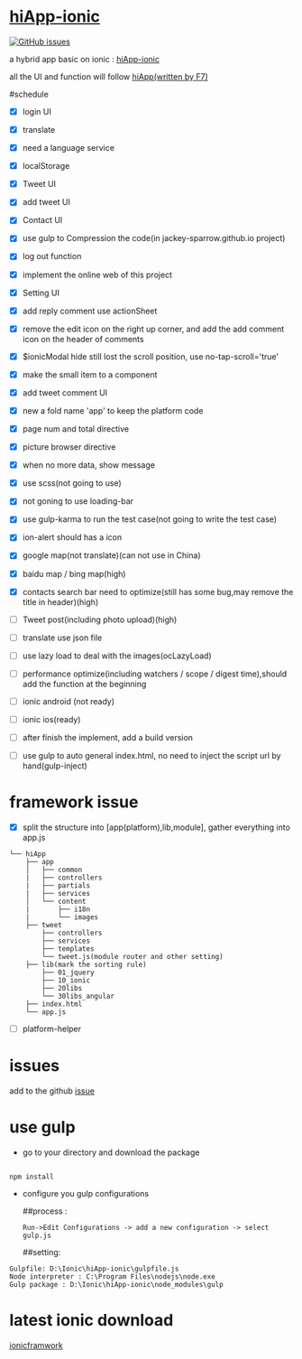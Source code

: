 # [hiApp-ionic](http://jackey-sparrow.github.io/)

[![GitHub issues](https://img.shields.io/github/issues/Jackey-Sparrow/hiApp-ionic.svg?style=flat-square)](https://github.com/Jackey-Sparrow/hiApp-ionic/issues)

a hybrid app basic on ionic : [hiApp-ionic](http://jackey-sparrow.github.io/)

all the UI and function will follow [hiApp(written by F7)](http://hi.dearb.me/)

#schedule

- [x] login UI 
- [x] translate
- [x] need a language service
- [x] localStorage 
- [x] Tweet UI
- [x] add tweet UI
- [x] Contact UI
- [x] use gulp to Compression the code(in jackey-sparrow.github.io project)
- [x] log out function
- [x] implement the online web of this project
- [x] Setting UI
- [x] add reply comment use actionSheet
- [x] remove the edit icon on the right up corner, and add the add comment icon on the header of comments
- [x] $ionicModal hide still lost the scroll position, use no-tap-scroll='true'
- [x] make the small item to a component
- [x] add tweet comment UI
- [x] new a fold name 'app' to keep the platform code 
- [x] page num and total directive
- [x] picture browser directive
- [x] when no more data, show message
- [x] use scss(not going to use)
- [x] not goning to use loading-bar
- [x] use gulp-karma to run the test case(not going to write the test case)
- [x] ion-alert should has a icon
- [x] google map(not translate)(can not use in China)
- [x] baidu map / bing map(high)
- [x] contacts search bar need to optimize(still has some bug,may remove the title in header)(high)
- [ ] Tweet post(including photo upload)(high)
- [ ] translate use json file
- [ ] use lazy load to deal with the images(ocLazyLoad)
- [ ] performance optimize(including watchers / scope / digest time),should add the function at the beginning
- [ ] ionic android (not ready)
- [ ] ionic ios(ready)
- [ ] after finish the implement, add a build version
- [ ] use gulp to auto general index.html, no need to inject the script url by hand(gulp-inject)


# framework issue
- [x] split the structure into [app(platform),lib,module], gather everything into app.js


```
└── hiApp
    ├── app
    │   ├── common
    |   ├── controllers
    |   ├── partials
    |   ├── services
    │   └── content
    |       ├── i18n
    |       └── images
    ├── tweet
        ├── controllers
        ├── services
        ├── templates
        └── tweet.js(module router and other setting)
    ├── lib(mark the sorting rule)
        ├── 01_jquery
        ├── 10_ionic
        ├── 20libs
        └── 30libs_angular
    ├── index.html
    └── app.js
```

- [ ] platform-helper

# issues

add to the github [issue](https://github.com/Jackey-Sparrow/hiApp-ionic/issues)


# use gulp
- go to your directory and download the package

```

npm install

```

- configure you gulp configurations

  ##process :

  ```
  Run->Edit Configurations -> add a new configuration -> select gulp.js
  ```


  ##setting:


 ```
 Gulpfile: D:\Ionic\hiApp-ionic\gulpfile.js
 Node interpreter : C:\Program Files\nodejs\node.exe
 Gulp package : D:\Ionic\hiApp-ionic\node_modules\gulp
 ```
 
 
 # latest ionic download 
 
 [ionicframwork](http://code.ionicframework.com/#)
